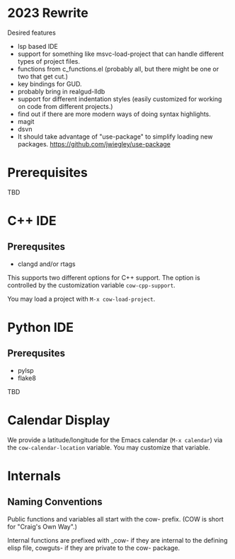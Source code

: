 # 2023 Rewrite

Desired features
- lsp based IDE
- support for something like msvc-load-project that can handle different types of project files.
- functions from c_functions.el (probably all, but there might be one or two that get cut.)
- key bindings for GUD.
- probably bring in realgud-lldb
- support for different indentation styles (easily customized for working on code from different projects.)
- find out if there are more modern ways of doing syntax highlights.
- magit
- dsvn
- It should take advantage of "use-package" to simplify loading new packages. https://github.com/jwiegley/use-package

# Prerequisites
TBD

# C++ IDE
## Prerequsites
- clangd and/or rtags



This supports two different options for C++ support.  The option is
controlled by the customization variable `cow-cpp-support`.

You may load a project with `M-x cow-load-project`.

# Python IDE 
## Prerequsites
- pylsp
- flake8

TBD 

# Calendar Display 

We provide a latitude/longitude for the Emacs calendar (`M-x
calendar`) via the `cow-calendar-location` variable.  You may
customize that variable.

# Internals 

## Naming Conventions
 
Public functions and variables all start with the cow- prefix.  (COW
is short for "Craig's Own Way".)

Internal functions are prefixed with _cow- if they are internal to
the defining elisp file, cowguts- if they are private to the cow-
package.

